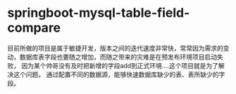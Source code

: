 # springboot-mysql-table-field-compare
目前所做的项目是属于敏捷开发，版本之间的迭代速度非常快，常常因为需求的变动，数据库表字段也要随之增加，而随之带来的灾难是在预发布环境项目启动失败，
因为某个帅哥没有及时把新增的字段add到正式环境....这个项目就是为了解决这个问题。
通过配置不同的数据源，能够快速数据库缺少的表、表所缺少的字段。
